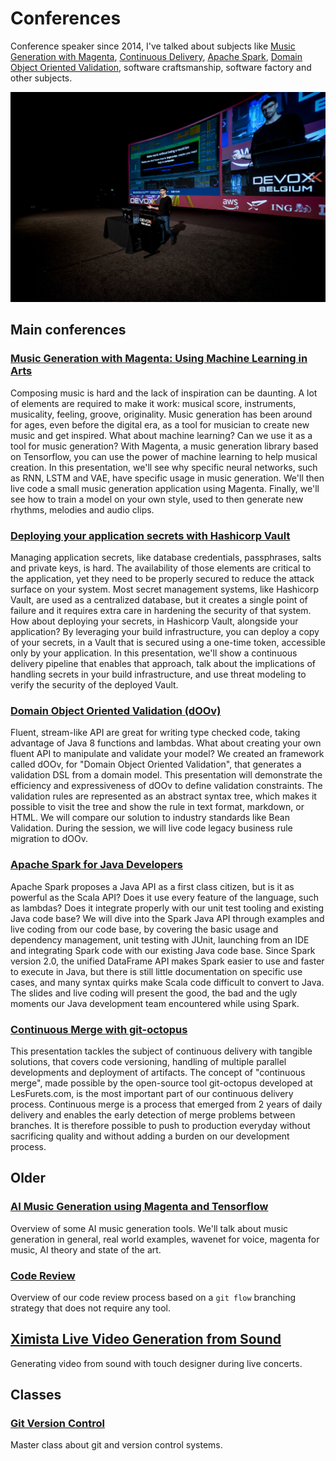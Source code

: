 # Conferences

Conference speaker since 2014, I've talked about subjects like [Music Generation with Magenta](#music-generation-with-magenta), [Continuous Delivery](#continuous-merge-with-git-octopus), [Apache Spark](#apache-spark-for-java-developers), [Domain Object Oriented Validation](#domain-object-oriented-validation-doov), software craftsmanship, software factory and other subjects.

![Conference picture 01](conferences-cover-01.jpg)

## Main conferences

### [Music Generation with Magenta: Using Machine Learning in Arts](music-generation-with-magenta)

Composing music is hard and the lack of inspiration can be daunting. A lot of elements are required to make it work: musical score, instruments, musicality, feeling, groove, originality. Music generation has been around for ages, even before the digital era, as a tool for musician to create new music and get inspired. What about machine learning? Can we use it as a tool for music generation? With Magenta, a music generation library based on Tensorflow, you can use the power of machine learning to help musical creation. In this presentation, we'll see why specific neural networks, such as RNN, LSTM and VAE, have specific usage in music generation. We'll then live code a small music generation application using Magenta. Finally, we'll see how to train a model on your own style, used to then generate new rhythms, melodies and audio clips.

### [Deploying your application secrets with Hashicorp Vault](secrets-with-hashicorp-vault)

Managing application secrets, like database credentials, passphrases, salts and private keys, is hard. The availability of those elements are critical to the application, yet they need to be properly secured to reduce the attack surface on your system. Most secret management systems, like Hashicorp Vault, are used as a centralized database, but it creates a single point of failure and it requires extra care in hardening the security of that system. How about deploying your secrets, in Hashicorp Vault, alongside your application? By leveraging your build infrastructure, you can deploy a copy of your secrets, in a Vault that is secured using a one-time token, accessible only by your application. In this presentation, we'll show a continuous delivery pipeline that enables that approach, talk about the implications of handling secrets in your build infrastructure, and use threat modeling to verify the security of the deployed Vault.

### [Domain Object Oriented Validation (dOOv)](domain-object-oriented-validation-doov)

Fluent, stream-like API are great for writing type checked code, taking advantage of Java 8 functions and lambdas. What about creating your own fluent API to manipulate and validate your model? We created an framework called dOOv, for "Domain Object Oriented Validation", that generates a validation DSL from a domain model. This presentation will demonstrate the efficiency and expressiveness of dOOv to define validation constraints. The validation rules are represented as an abstract syntax tree, which makes it possible to visit the tree and show the rule in text format, markdown, or HTML. We will compare our solution to industry standards like Bean Validation. During the session, we will live code legacy business rule migration to dOOv.

### [Apache Spark for Java Developers](apache-spark-for-java-developers)

Apache Spark proposes a Java API as a first class citizen, but is it as powerful as the Scala API? Does it use every feature of the language, such as lambdas? Does it integrate properly with our unit test tooling and existing Java code base? We will dive into the Spark Java API through examples and live coding from our code base, by covering the basic usage and dependency management, unit testing with JUnit, launching from an IDE and integrating Spark code with our existing Java code base. Since Spark version 2.0, the unified DataFrame API makes Spark easier to use and faster to execute in Java, but there is still little documentation on specific use cases, and many syntax quirks make Scala code difficult to convert to Java. The slides and live coding will present the good, the bad and the ugly moments our Java development team encountered while using Spark.

### [Continuous Merge with git-octopus](continuous-merge-git-octopus)

This presentation tackles the subject of continuous delivery with tangible solutions, that covers code versioning, handling of multiple parallel developments and deployment of artifacts. The concept of "continuous merge", made possible by the open-source tool git-octopus developed at LesFurets.com, is the most important part of our continuous delivery process. Continuous merge is a process that emerged from 2 years of daily delivery and enables the early detection of merge problems between branches. It is therefore possible to push to production everyday without sacrificing quality and without adding a burden on our development process.

## Older

### [AI Music Generation using Magenta and Tensorflow](ai-music-generation)

Overview of some AI music generation tools. We'll talk about music generation in general, real world examples, wavenet for voice, magenta for music, AI theory and state of the art.

### [Code Review](code-review)

Overview of our code review process based on a `git flow` branching strategy that does not require any tool.

## [Ximista Live Video Generation from Sound](ximista-live-video-generation-from-sound)

Generating video from sound with touch designer during live concerts.

## Classes

### [Git Version Control](git-gestion-version)

Master class about git and version control systems.
